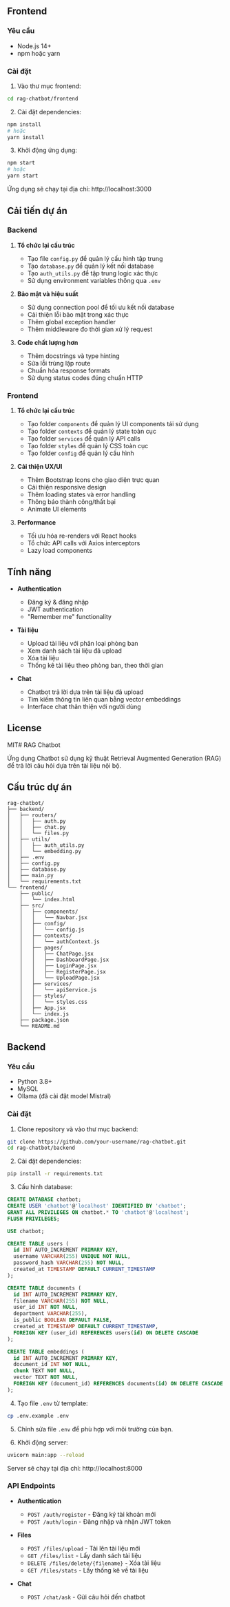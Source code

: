 ## Frontend

### Yêu cầu

- Node.js 14+
- npm hoặc yarn

### Cài đặt

1. Vào thư mục frontend:

```bash
cd rag-chatbot/frontend
```

2. Cài đặt dependencies:

```bash
npm install
# hoặc
yarn install
```

3. Khởi động ứng dụng:

```bash
npm start
# hoặc
yarn start
```

Ứng dụng sẽ chạy tại địa chỉ: http://localhost:3000

## Cải tiến dự án

### Backend

1. **Tổ chức lại cấu trúc**
   - Tạo file `config.py` để quản lý cấu hình tập trung
   - Tạo `database.py` để quản lý kết nối database
   - Tạo `auth_utils.py` để tập trung logic xác thực
   - Sử dụng environment variables thông qua `.env`

2. **Bảo mật và hiệu suất**
   - Sử dụng connection pool để tối ưu kết nối database
   - Cải thiện lỗi bảo mật trong xác thực
   - Thêm global exception handler
   - Thêm middleware đo thời gian xử lý request

3. **Code chất lượng hơn**
   - Thêm docstrings và type hinting
   - Sửa lỗi trùng lặp route
   - Chuẩn hóa response formats
   - Sử dụng status codes đúng chuẩn HTTP

### Frontend

1. **Tổ chức lại cấu trúc**
   - Tạo folder `components` để quản lý UI components tái sử dụng
   - Tạo folder `contexts` để quản lý state toàn cục
   - Tạo folder `services` để quản lý API calls
   - Tạo folder `styles` để quản lý CSS toàn cục
   - Tạo folder `config` để quản lý cấu hình

2. **Cải thiện UX/UI**
   - Thêm Bootstrap Icons cho giao diện trực quan
   - Cải thiện responsive design
   - Thêm loading states và error handling
   - Thông báo thành công/thất bại
   - Animate UI elements

3. **Performance**
   - Tối ưu hóa re-renders với React hooks
   - Tổ chức API calls với Axios interceptors
   - Lazy load components

## Tính năng

- **Authentication**
  - Đăng ký & đăng nhập
  - JWT authentication
  - "Remember me" functionality

- **Tài liệu**
  - Upload tài liệu với phân loại phòng ban
  - Xem danh sách tài liệu đã upload
  - Xóa tài liệu
  - Thống kê tài liệu theo phòng ban, theo thời gian

- **Chat**
  - Chatbot trả lời dựa trên tài liệu đã upload
  - Tìm kiếm thông tin liên quan bằng vector embeddings
  - Interface chat thân thiện với người dùng

## License

MIT# RAG Chatbot

Ứng dụng Chatbot sử dụng kỹ thuật Retrieval Augmented Generation (RAG) để trả lời câu hỏi dựa trên tài liệu nội bộ.

## Cấu trúc dự án

```
rag-chatbot/
├── backend/
│   ├── routers/
│   │   ├── auth.py
│   │   ├── chat.py
│   │   └── files.py
│   ├── utils/
│   │   ├── auth_utils.py
│   │   └── embedding.py
│   ├── .env
│   ├── config.py
│   ├── database.py
│   ├── main.py
│   └── requirements.txt
└── frontend/
    ├── public/
    │   └── index.html
    ├── src/
    │   ├── components/
    │   │   └── Navbar.jsx
    │   ├── config/
    │   │   └── config.js
    │   ├── contexts/
    │   │   └── authContext.js
    │   ├── pages/
    │   │   ├── ChatPage.jsx
    │   │   ├── DashboardPage.jsx
    │   │   ├── LoginPage.jsx
    │   │   ├── RegisterPage.jsx
    │   │   └── UploadPage.jsx
    │   ├── services/
    │   │   └── apiService.js
    │   ├── styles/
    │   │   └── styles.css
    │   ├── App.jsx
    │   └── index.js
    ├── package.json
    └── README.md
```

## Backend

### Yêu cầu

- Python 3.8+
- MySQL
- Ollama (đã cài đặt model Mistral)

### Cài đặt

1. Clone repository và vào thư mục backend:

```bash
git clone https://github.com/your-username/rag-chatbot.git
cd rag-chatbot/backend
```

2. Cài đặt dependencies:

```bash
pip install -r requirements.txt
```

3. Cấu hình database:

```sql
CREATE DATABASE chatbot;
CREATE USER 'chatbot'@'localhost' IDENTIFIED BY 'chatbot';
GRANT ALL PRIVILEGES ON chatbot.* TO 'chatbot'@'localhost';
FLUSH PRIVILEGES;

USE chatbot;

CREATE TABLE users (
  id INT AUTO_INCREMENT PRIMARY KEY,
  username VARCHAR(255) UNIQUE NOT NULL,
  password_hash VARCHAR(255) NOT NULL,
  created_at TIMESTAMP DEFAULT CURRENT_TIMESTAMP
);

CREATE TABLE documents (
  id INT AUTO_INCREMENT PRIMARY KEY,
  filename VARCHAR(255) NOT NULL,
  user_id INT NOT NULL,
  department VARCHAR(255),
  is_public BOOLEAN DEFAULT FALSE,
  created_at TIMESTAMP DEFAULT CURRENT_TIMESTAMP,
  FOREIGN KEY (user_id) REFERENCES users(id) ON DELETE CASCADE
);

CREATE TABLE embeddings (
  id INT AUTO_INCREMENT PRIMARY KEY,
  document_id INT NOT NULL,
  chunk TEXT NOT NULL,
  vector TEXT NOT NULL,
  FOREIGN KEY (document_id) REFERENCES documents(id) ON DELETE CASCADE
);
```

4. Tạo file `.env` từ template:

```bash
cp .env.example .env
```

5. Chỉnh sửa file `.env` để phù hợp với môi trường của bạn.

6. Khởi động server:

```bash
uvicorn main:app --reload
```

Server sẽ chạy tại địa chỉ: http://localhost:8000

### API Endpoints

- **Authentication**
  - `POST /auth/register` - Đăng ký tài khoản mới
  - `POST /auth/login` - Đăng nhập và nhận JWT token

- **Files**
  - `POST /files/upload` - Tải lên tài liệu mới
  - `GET /files/list` - Lấy danh sách tài liệu
  - `DELETE /files/delete/{filename}` - Xóa tài liệu
  - `GET /files/stats` - Lấy thống kê về tài liệu

- **Chat**
  - `POST /chat/ask` - Gửi câu hỏi đến chatbot